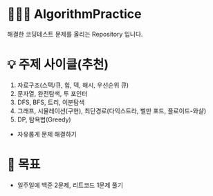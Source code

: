 # 👨🏻‍💻 AlgorithmPractice

해결한 코딩테스트 문제를 올리는 Repository 입니다.

# 💡 주제 사이클(추천)
1. 자료구조(스택/큐, 힙, 덱, 해시, 우선순위 큐)
2. 문자열, 완전탐색, 투 포인터
3. DFS, BFS, 트리, 이분탐색
4. 그래프, 시뮬레이션(구현), 최단경로(다익스트라, 벨만 포드, 플로이드-와샬)
5. DP, 탐욕법(Greedy)

- 자유롭게 문제 해결하기

# 🚩 목표
- 일주일에 백준 2문제, 리트코드 1문제 풀기
